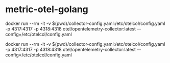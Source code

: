 # metric-otel-golang


docker run --rm -it -v $(pwd)/collector-config.yaml:/etc/otelcol/config.yaml -p 4317:4317 -p 4318:4318 otel/opentelemetry-collector:latest --config=/etc/otelcol/config.yaml


docker run --rm -it -v $(pwd)/collector-config.yaml:/etc/otelcol/config.yaml -p 4317:4317 -p 4318:4318 otel/opentelemetry-collector:latest --config=/etc/otelcol/config.yaml
